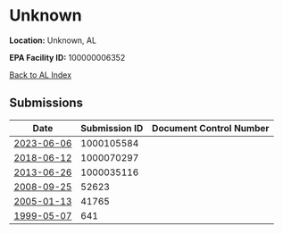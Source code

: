 # Unknown

**Location:** Unknown, AL

**EPA Facility ID:** 100000006352

[Back to AL Index](../../index.md)

## Submissions

| Date | Submission ID | Document Control Number |
|------|--------------|-------------------------|
| [2023-06-06](submissions/1000105584.md) | 1000105584 |  |
| [2018-06-12](submissions/1000070297.md) | 1000070297 |  |
| [2013-06-26](submissions/1000035116.md) | 1000035116 |  |
| [2008-09-25](submissions/52623.md) | 52623 |  |
| [2005-01-13](submissions/41765.md) | 41765 |  |
| [1999-05-07](submissions/641.md) | 641 |  |

